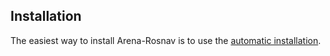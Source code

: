 ## Installation

The easiest way to install Arena-Rosnav is to use the [automatic installation](https://docs.arena-rosnav.org/en/latest/user_guides/installation/).
